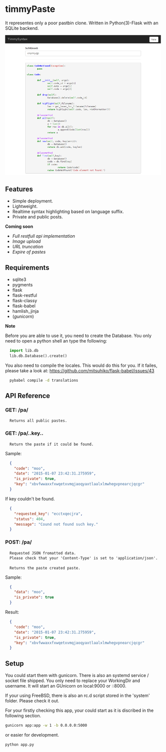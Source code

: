 timmyPaste
===========

It representes only a poor pastbin clone.
Written in Python(3)-Flask with an SQLite backend.

![Paste](screenshot.png)

Features
--------

* Simple deployment.
* Lightweight.
* Realtime syntax highlighting based on language suffix.
* Private and public posts.

**Coming soon**

* *Full restfull api implementation*
* *Image upload*
* *URL truncation*
* *Expire of pastes*

Requirements
------------

* sqlite3
* pygments
* flask
* flask-restful
* flask-classy
* flask-babel
* hamlish_jinja
* (*gunicorn*)

**Note**

Before you are able to use it, you need to create the Database.
You only need to open a python shell an type the following:

```python
  import lib.db
  lib.db.Database().create()
```

You also need to compile the locales. This would do this for you.
If it failes, please take a look at: https://github.com/mitsuhiko/flask-babel/issues/43

```bash
  pybabel compile -d translations
```

API Reference
-------------

### GET: /pa/
```
  Returns all public pastes.
```

### GET: /pa/..key..
```
  Return the paste if it could be found.
```

Sample:

```json
  {
    "code": "moo",
    "date": "2015-01-07 23:42:31.275959",
    "is_private": true,
    "key": "xbvfwwaxxfxwqetxvmqjaoqyaxtlaalxlmwhegvpnearcjqcgr"
  }
```

If key couldn't be found.

```json
  {
    "requested_key": "ecctxqecjra",
    "status": 404,
    "message": "Cound not found such key."
  }
```
### POST: /pa/
```
  Requested JSON fromatted data.
  Please check that your 'Content-Type' is set to 'application/json'.

  Returns the paste created paste.
```

Sample:

```json
  {
    "data": "moo",
    "is_private": true
  }
```

Result: 

```json
  {
    "code": "moo",
    "date": "2015-01-07 23:42:31.275959",
    "is_private": true,
    "key": "xbvfwwaxxfxwqetxvmqjaoqyaxtlaalxlmwhegvpnearcjqcgr"
  }
```

Setup
----------

You could start them with gunicorn.
There is also an systemd service / socket file shipped.
You only need to replace your WorkingDir and username. 
It will start an GUnicorn on local:9000 or ::8000.

If your using FreeBSD, there is also an rc.d script stored 
in the 'system' folder. Please check it out.

For your firstly checking this app, your could start as it is discribed
in the following section.

```bash
gunicorn app:app -w 1 -b 0.0.0.0:5000
```

or easier for development.

```bash
python app.py
```





